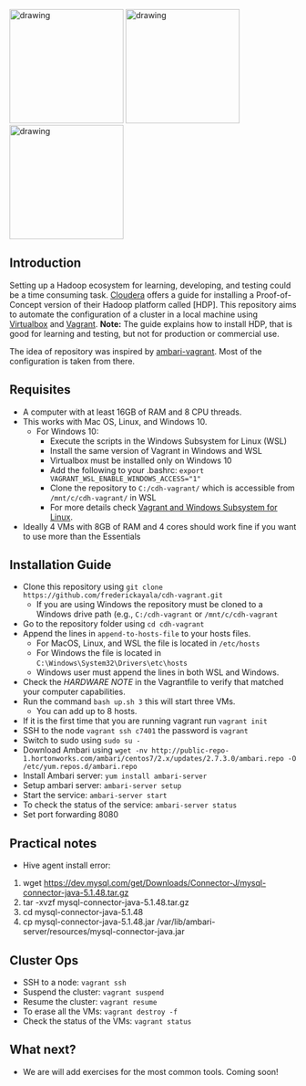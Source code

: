 <img src="https://www.cloudera.com/content/dam/www/marketing/media-kit/logo-assets/cloudera_logo_darkorange.png" alt="drawing" width="200"/> <img src="https://s3.amazonaws.com/hashicorp-marketing-web-assets/brand/Vagrant_VerticalLogo_FullColor.rkvQk0Hax.svg" alt="drawing" height="200"/> <img src="https://www.virtualbox.org/graphics/vbox_logo2_gradient.png" alt="drawing" height="200"/>

## Introduction

Setting up a Hadoop ecosystem for learning, developing, and testing could be a time consuming task.
[Cloudera](https://www.cloudera.org) offers a guide for installing a Proof-of-Concept version of their Hadoop platform called [HDP].
This repository aims to automate the configuration of a cluster in a local machine using [Virtualbox](https://www.virtualbox.org/) and [Vagrant](https://www.vagrantup.com/). **Note:** The guide explains how to install HDP, that is good for learning and testing, but not for production or commercial use.

The idea of repository was inspired by [ambari-vagrant](https://github.com/u39kun/ambari-vagrant). Most of the configuration is taken from there. 

## Requisites
- A computer with at least 16GB of RAM and 8 CPU threads.
- This works with Mac OS, Linux, and Windows 10.
    -   For Windows 10:
        - Execute the scripts in the Windows Subsystem for Linux (WSL)
        - Install the same version of Vagrant in Windows and WSL
        - Virtualbox must be installed only on Windows 10
        - Add the following to your .bashrc: `export VAGRANT_WSL_ENABLE_WINDOWS_ACCESS="1"`
        - Clone the repository to `C:/cdh-vagrant/` which is accessible from `/mnt/c/cdh-vagrant/` in WSL
        - For more details check [Vagrant and Windows Subsystem for Linux](https://www.vagrantup.com/docs/other/wsl.html).
- Ideally 4 VMs with 8GB of RAM and 4 cores should work fine if you want to use more than the Essentials

## Installation Guide
- Clone this repository using `git clone https://github.com/frederickayala/cdh-vagrant.git`
    - If you are using Windows the repository must be cloned to a Windows drive path (e.g., `C:/cdh-vagrant` or `/mnt/c/cdh-vagrant`
- Go to the repository folder using `cd cdh-vagrant` 
- Append the lines in `append-to-hosts-file` to your hosts files. 
    - For MacOS, Linux, and WSL the file is located in `/etc/hosts`
    - For Windows the file is located in `C:\Windows\System32\Drivers\etc\hosts` 
    - Windows user must append the lines in both WSL and Windows. 
- Check the *HARDWARE NOTE* in the Vagrantfile to verify that matched your computer capabilities.
- Run the command `bash up.sh 3` this will start three VMs.
    - You can add up to 8 hosts. 
- If it is the first time that you are running vagrant run `vagrant init`
- SSH to the node `vagrant ssh c7401` the password is `vagrant`
- Switch to sudo using `sudo su -`
- Download Ambari using `wget -nv http://public-repo-1.hortonworks.com/ambari/centos7/2.x/updates/2.7.3.0/ambari.repo -O /etc/yum.repos.d/ambari.repo`
- Install Ambari server: `yum install ambari-server`
- Setup ambari server: `ambari-server setup`
- Start the service: `ambari-server start`
- To check the status of the service: `ambari-server status`
- Set port forwarding 8080

## Practical notes
- Hive agent install error:
1) wget https://dev.mysql.com/get/Downloads/Connector-J/mysql-connector-java-5.1.48.tar.gz
2) tar -xvzf mysql-connector-java-5.1.48.tar.gz
3) cd mysql-connector-java-5.1.48
4) cp mysql-connector-java-5.1.48.jar /var/lib/ambari-server/resources/mysql-connector-java.jar

## Cluster Ops
- SSH to a node: `vagrant ssh`
- Suspend the cluster: `vagrant suspend`
- Resume the cluster: `vagrant resume`
- To erase all the VMs: `vagrant destroy -f`
- Check the status of the VMs: `vagrant status`

## What next?
- We are will add exercises for the most common tools. Coming soon!
